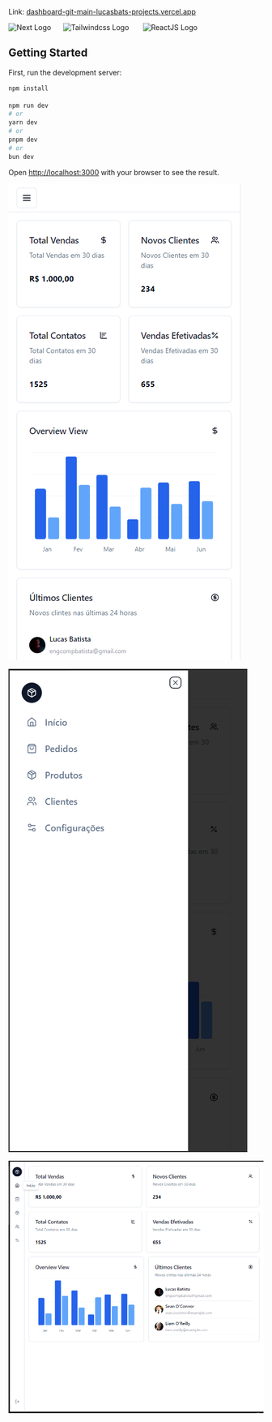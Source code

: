 Link:
[dashboard-git-main-lucasbats-projects.vercel.app](dashboard-git-main-lucasbats-projects.vercel.app
)
<div>
<img src="https://cdn.jsdelivr.net/gh/devicons/devicon@latest/icons/nextjs/nextjs-original-wordmark.svg" width="100" alt="Next Logo"  />&nbsp &nbsp &nbsp
<img src="https://cdn.jsdelivr.net/gh/devicons/devicon@latest/icons/tailwindcss/tailwindcss-original-wordmark.svg" width="100" alt="Tailwindcss Logo" /> &nbsp &nbsp &nbsp
<img src="https://cdn.jsdelivr.net/gh/devicons/devicon@latest/icons/react/react-original-wordmark.svg" width="80" alt="ReactJS Logo" /> 
</div>

## Getting Started

First, run the development server:

```bash
npm install

npm run dev
# or
yarn dev
# or
pnpm dev
# or
bun dev
```

Open [http://localhost:3000](http://localhost:3000) with your browser to see the result.

![alt text](image.png)

![alt text](image-1.png)

![alt text](image-2.png)